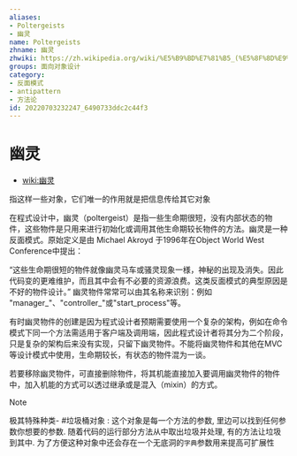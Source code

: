 ```yaml
---
aliases:
- Poltergeists
- 幽灵
name: Poltergeists
zhname: 幽灵
zhwiki: https://zh.wikipedia.org/wiki/%E5%B9%BD%E7%81%B5_(%E5%8F%8D%E9%9D%A2%E6%A8%A1%E5%BC%8F))
groups: 面向对象设计
category:
- 反面模式
- antipattern
- 方法论
id: 20220703232247_6490733ddc2c44f3
---
```


# 幽灵

* [wiki:幽灵](https://zh.wikipedia.org/wiki/%E5%B9%BD%E7%81%B5_(%E5%8F%8D%E9%9D%A2%E6%A8%A1%E5%BC%8F))

指这样一些对象，它们唯一的作用就是把信息传给其它对象

在程式设计中，幽灵（poltergeist）是指一些生命期很短，没有内部状态的物件，这些物件是只用来进行初始化或调用其他生命期较长物件的方法。幽灵是一种反面模式。原始定义是由 Michael Akroyd 于1996年在Object World West Conference中提出：

“这些生命期很短的物件就像幽灵马车或骚灵现象一様，神秘的出现及消失。因此代码变的更难维护，而且其中会有不必要的资源浪费。这类反面模式的典型原因是不好的物件设计。”
幽灵物件常常可以由其名称来识别：例如 "manager_"、"controller_"或"start_process"等。

有时幽灵物件的创建是因为程式设计者预期需要使用一个复杂的架构，例如在命令模式下同一个方法需适用于客户端及调用端，因此程式设计者将其分为二个阶段，只是复杂的架构后来没有实现，只留下幽灵物件。不能将幽灵物件和其他在MVC等设计模式中使用，生命期较长，有状态的物件混为一谈。

若要移除幽灵物件，可直接删除物件，将其机能直接加入要调用幽灵物件的物件中，加入机能的方式可以透过继承或是混入（mixin）的方式。

> [!NOTE]
> 极其特殊种类- #垃圾桶对象 : 这个对象是每一个方法的参数, 里边可以找到任何参数你想要的参数. 随着代码的运行部分方法从中取出垃圾并处理, 有的方法让垃圾到其中. 为了方便这种对象中还会存在一个无底洞的`字典`参数用来提高可扩展性